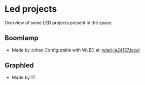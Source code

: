 # Led projects 

Overview of some LED projects present in the space

## Boomlamp
- Made by Johan
Configurable with WLED at: [wled-le24157.local](http://wled-le24157.local/) 

## Graphled
- Made by 1T 


